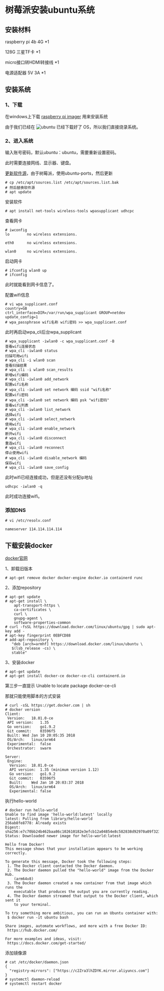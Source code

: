 # 树莓派安装ubuntu系统


## 安装材料

raspberry pi 4b 4G *1

128G 三星TF卡 *1

micro接口转HDMI转接线 *1

电源适配器 5V 3A *1

## 安装系统

### 1、下载

在windows上下载 [raspberry pi imager](https://downloads.raspberrypi.org/imager/imager_1.4.exe) 用来安装系统

由于我们已经在 ![ubuntu](https://raw.githubusercontent.com/betterfor/cloudImage/master/images/2020-11-27/ubuntu_image.png) 已经下载好了 OS，所以我们直接烧录系统。

### 2、进入系统

输入账号密码，默认ubuntu：ubuntu，需要重新设置密码。

此时需要连接网线、显示器、键盘。

[更新软件源](https://mirrors.tuna.tsinghua.edu.cn/help/ubuntu-ports/)，由于树莓派，使用ubuntu-ports，然后更新

```
# cp /etc/apt/sources.list /etc/apt/sources.list.bak
# 然后替换软件源
# apt update
```

安装软件

```
# apt install net-tools wireless-tools wpasupplicant udhcpc
```

查看网卡

```
# iwconfig
lo        no wireless extensions.

eth0      no wireless extensions.

wlan0     no wireless extensions.
```

启动网卡

```
# ifconfig wlan0 up
# ifconfig
```

此时就能看到网卡信息了。

配置wifi信息

```
# vi wpa_supplicant.conf
country=GB
ctrl_interface=DIR=/var/run/wpa_supplicant GROUP=netdev
update_config=1
# wpa_passphrase wifi名称 wifi密码 >> wpa_supplicant.conf
```

此时再启动wpa_cli后台wpa_supplicant

```
# wpa_supplicant -iwlan0 -c wpa_supplicant.conf -B
查看wifi连接状态
# wpa_cli -iwlan0 status 
扫描可用wifi
# wpa_cli -i wlan0 scan
查看扫描结果
# wpa_cli -i wlan0 scan_results
新增wifi编码
# wpa_cli -iwlan0 add_network
配置wifi名称
# wpa_cli -iwlan0 set network 编码 ssid "wifi名称"
配置wifi密码
# wpa_cli -iwlan0 set network 编码 psk "wifi密码"
查看wifi列表
# wpa_cli -iwlan0 list_network
选择wifi
# wpa_cli -iwlan0 select_network
使用wifi
# wpa_cli -iwlan0 enable_network
断开wifi
# wpa_cli -iwlan0 disconnect
重连wifi
# wpa_cli -iwlan0 reconnect
停止使用wifi
# wpa_cli -iwlan0 disable_network 编码
保存wifi
# wpa_cli -iwlan0 save_config
```

此时wifi已经连接成功，但是还没有分配ip地址

```
udhcpc -iwlan0 -q
```

此时成功连接wifi。

### 添加DNS

```
# vi /etc/resolv.conf

nameserver 114.114.114.114
```

## 下载安装docker

[docker官网](https://docs.docker.com/engine/install/ubuntu/)

1、卸载旧版本

```
# apt-get remove docker docker-engine docker.io containerd runc
```

2、添加repository

```
# apt-get update
# apt-get install \
    apt-transport-https \
    ca-certificates \
    curl \
    gnupg-agent \
    software-properties-common
# curl -fsSL https://download.docker.com/linux/ubuntu/gpg | sudo apt-key add -
# apt-key fingerprint 0EBFCD88
# add-apt-repository \
   "deb [arch=armhf] https://download.docker.com/linux/ubuntu \
   $(lsb_release -cs) \
   stable"
```

3、安装docker

```
# apt-get update
# apt-get install docker-ce docker-ce-cli containerd.io
```

第三步一直提示 Unable to locate package docker-ce-cli

那就只能使用脚本的方式安装

```
# curl -sSL https://get.docker.com | sh
# docker version
Client:
 Version:	18.01.0-ce
 API version:	1.35
 Go version:	go1.9.2
 Git commit:	03596f5
 Built:	Wed Jan 10 20:05:35 2018
 OS/Arch:	linux/arm64
 Experimental:	false
 Orchestrator:	swarm

Server:
 Engine:
  Version:	18.01.0-ce
  API version:	1.35 (minimum version 1.12)
  Go version:	go1.9.2
  Git commit:	03596f5
  Built:	Wed Jan 10 20:03:37 2018
  OS/Arch:	linux/arm64
  Experimental:	false
```

执行hello-world

```
# docker run hello-world
Unable to find image 'hello-world:latest' locally
latest: Pulling from library/hello-world
256ab8fe8778: Already exists 
Digest: sha256:e7c70bb24b462baa86c102610182e3efcb12a04854e8c582838d92970a09f323
Status: Downloaded newer image for hello-world:latest

Hello from Docker!
This message shows that your installation appears to be working correctly.

To generate this message, Docker took the following steps:
 1. The Docker client contacted the Docker daemon.
 2. The Docker daemon pulled the "hello-world" image from the Docker Hub.
    (arm64v8)
 3. The Docker daemon created a new container from that image which runs the
    executable that produces the output you are currently reading.
 4. The Docker daemon streamed that output to the Docker client, which sent it
    to your terminal.

To try something more ambitious, you can run an Ubuntu container with:
 $ docker run -it ubuntu bash

Share images, automate workflows, and more with a free Docker ID:
 https://hub.docker.com/

For more examples and ideas, visit:
 https://docs.docker.com/get-started/
```

添加镜像源

```
# cat /etc/docker/daemon.json 
{
  "registry-mirrors": ["https://c2Zra3lhZDYK.mirror.aliyuncs.com"]
}
# systemctl daemon-reload
# systemctl restart docker
```


